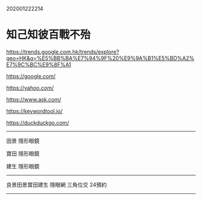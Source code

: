 

202001222214


# 知己知彼百戰不殆

https://trends.google.com.hk/trends/explore?geo=HK&q=%E5%BB%BA%E7%94%9F%20%E9%9A%B1%E5%BD%A2%E7%9C%BC%E9%8F%A1

https://google.com/

https://yahoo.com/

https://www.ask.com/

https://keywordtool.io/

https://duckduckgo.com/


------



田景 隱形眼鏡

寶田 隱形眼鏡

建生 隱形眼鏡


-----

良景田景寶田建生 隱眼網 三角位交 24預約

-----



